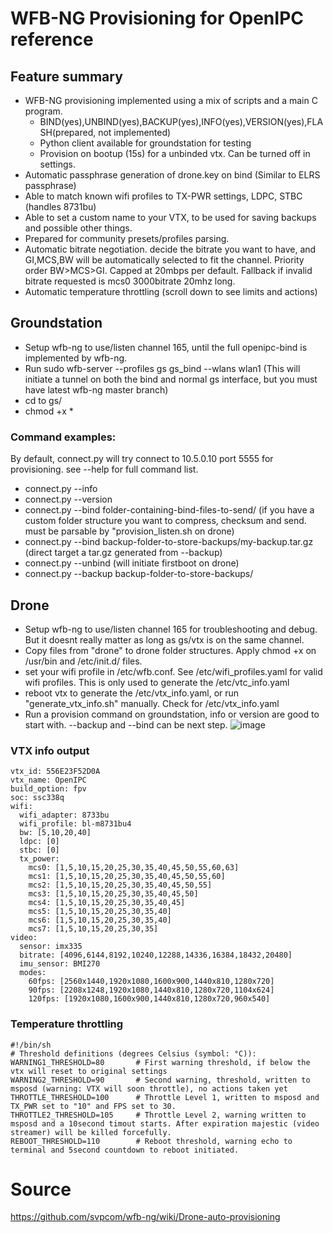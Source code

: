 # WFB-NG Provisioning for OpenIPC reference

## Feature summary
- WFB-NG provisioning implemented using a mix of scripts and a main C program.
  - BIND(yes),UNBIND(yes),BACKUP(yes),INFO(yes),VERSION(yes),FLASH(prepared, not implemented)
  - Python client available for groundstation for testing 
  - Provision on bootup (15s) for a unbinded vtx. Can be turned off in settings.
- Automatic passphrase generation of drone.key on bind (Similar to ELRS passphrase)
- Able to match known wifi profiles to TX-PWR settings, LDPC, STBC (handles 8731bu)
- Able to set a custom name to your VTX, to be used for saving backups and possible other things.
- Prepared for community presets/profiles parsing.
- Automatic bitrate negotiation. decide the bitrate you want to have, and GI,MCS,BW will be automatically selected to fit the channel. Priority order BW>MCS>GI. Capped at 20mbps per default. Fallback if invalid bitrate requested is mcs0 3000bitrate 20mhz long.
- Automatic temperature throttling (scroll down to see limits and actions)

## Groundstation
- Setup wfb-ng to use/listen channel 165, until the full openipc-bind is implemented by wfb-ng.
- Run sudo wfb-server --profiles gs gs_bind --wlans wlan1 (This will initiate a tunnel on both the bind and normal gs interface, but you must have latest wfb-ng master branch)
- cd to gs/
- chmod +x *

### Command examples:
By default, connect.py will try connect to 10.5.0.10 port 5555 for provisioning. see --help for full command list.
- connect.py --info
- connect.py --version
- connect.py --bind folder-containing-bind-files-to-send/ (if you have a custom folder structure you want to compress, checksum and send. must be parsable by "provision_listen.sh on drone)
- connect.py --bind backup-folder-to-store-backups/my-backup.tar.gz (direct target a tar.gz generated from --backup)
- connect.py --unbind (will initiate firstboot on drone)
- connect.py --backup backup-folder-to-store-backups/

## Drone
- Setup wfb-ng to use/listen channel 165 for troubleshooting and debug. But it doesnt really matter as long as gs/vtx is on the same channel.
- Copy files from "drone" to drone folder structures. Apply chmod +x on /usr/bin and /etc/init.d/ files.
- set your wifi profile in /etc/wfb.conf. See /etc/wifi_profiles.yaml for valid wifi profiles. This is only used to generate the /etc/vtc_info.yaml
- reboot vtx to generate the /etc/vtx_info.yaml, or run "generate_vtx_info.sh" manually. Check for /etc/vtx_info.yaml
- Run a provision command on groundstation, info or version are good to start with. --backup and --bind can be next step.
![image](https://github.com/user-attachments/assets/1a9d4826-eae6-4a45-9abb-089b07da9fe4)

### VTX info output
````
vtx_id: 556E23F52D0A
vtx_name: OpenIPC
build_option: fpv
soc: ssc338q
wifi:
  wifi_adapter: 8733bu
  wifi_profile: bl-m8731bu4
  bw: [5,10,20,40]
  ldpc: [0]
  stbc: [0]
  tx_power:
    mcs0: [1,5,10,15,20,25,30,35,40,45,50,55,60,63]
    mcs1: [1,5,10,15,20,25,30,35,40,45,50,55,60]
    mcs2: [1,5,10,15,20,25,30,35,40,45,50,55]
    mcs3: [1,5,10,15,20,25,30,35,40,45,50]
    mcs4: [1,5,10,15,20,25,30,35,40,45]
    mcs5: [1,5,10,15,20,25,30,35,40]
    mcs6: [1,5,10,15,20,25,30,35,40]
    mcs7: [1,5,10,15,20,25,30,35]
video:
  sensor: imx335
  bitrate: [4096,6144,8192,10240,12288,14336,16384,18432,20480]
  imu_sensor: BMI270
  modes:
    60fps: [2560x1440,1920x1080,1600x900,1440x810,1280x720]
    90fps: [2208x1248,1920x1080,1440x810,1280x720,1104x624]
    120fps: [1920x1080,1600x900,1440x810,1280x720,960x540]
````
### Temperature throttling
````
#!/bin/sh
# Threshold definitions (degrees Celsius (symbol: °C)):
WARNING1_THRESHOLD=80       # First warning threshold, if below the vtx will reset to original settings
WARNING2_THRESHOLD=90       # Second warning, threshold, written to msposd (warning: VTX will soon throttle), no actions taken yet
THROTTLE_THRESHOLD=100      # Throttle Level 1, written to msposd and TX_PWR set to "10" and FPS set to 30.
THROTTLE2_THRESHOLD=105     # Throttle Level 2, warning written to msposd and a 10second timout starts. After expiration majestic (video streamer) will be killed forcefully.
REBOOT_THRESHOLD=110        # Reboot threshold, warning echo to terminal and 5second countdown to reboot initiated.
````

# Source
https://github.com/svpcom/wfb-ng/wiki/Drone-auto-provisioning

